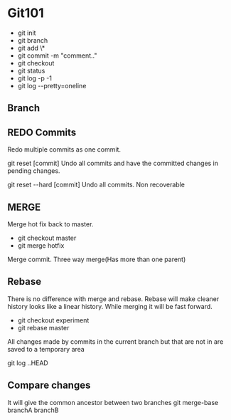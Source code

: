 # Git101

 <ul>
<li>git init</li>
<li>git branch</li>
<li>git add \*</li>
<li>git commit -m "comment.."</li>
<li>git checkout <branchname></li>
<li>git status</li>
<li>git log -p -1</li>
<li>git log --pretty=oneline</li>
 </ul>

 ## Branch

 

## REDO Commits

Redo multiple commits as one commit.

git reset [commit]
Undo all commits and have the committed changes in pending changes.

git reset --hard [commit]
Undo all commits. Non recoverable

## MERGE

Merge hot fix back to master.

 <ul>
<li>git checkout master</li>
<li>git merge hotfix</li>
 </ul>

Merge commit. Three way merge(Has more than one parent)

## Rebase

There is no difference with merge and rebase. Rebase will make cleaner history looks like a linear history.
While merging it will be fast forward.

<ul>
<li>git checkout experiment</li>
<li>git rebase master</li>
 </ul>

 All changes made by commits in the current branch but that are not in <upstream> are saved to a temporary area

 git log <upstream>..HEAD


## Compare changes

It will give the common ancestor between two branches
 git merge-base  branchA  branchB
